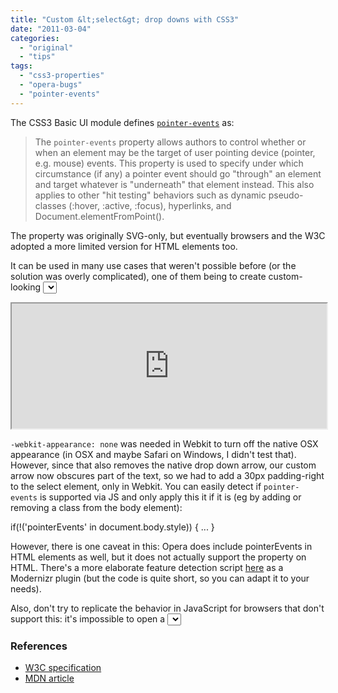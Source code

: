 ```yaml
---
title: "Custom &lt;select&gt; drop downs with CSS3"
date: "2011-03-04"
categories: 
  - "original"
  - "tips"
tags: 
  - "css3-properties"
  - "opera-bugs"
  - "pointer-events"
---
```


The CSS3 Basic UI module defines [`pointer-events`](http://dev.w3.org/csswg/css3-ui/#pointer-events) as:

> The `pointer-events` property allows authors to control whether or when an element may be the target of user pointing device (pointer, e.g. mouse) events. This property is used to specify under which circumstance (if any) a pointer event should go "through" an element and target whatever is "underneath" that element instead. This also applies to other "hit testing" behaviors such as dynamic pseudo-classes (:hover, :active, :focus), hyperlinks, and Document.elementFromPoint().

The property was originally SVG-only, but eventually browsers and the W3C adopted a more limited version for HTML elements too.

It can be used in many use cases that weren't possible before (or the solution was overly complicated), one of them being to create custom-looking <select> drop downs, by overlaying an element over the native drop down arrow (to create the custom one) and disallowing pointer events on it. Here's a quick example:

<iframe style="width: 100%; height: 200px" src="http://jsfiddle.net/leaverou/XxkSC/embedded/result,css"></iframe>

`-webkit-appearance: none` was needed in Webkit to turn off the native OSX appearance (in OSX and maybe Safari on Windows, I didn't test that). However, since that also removes the native drop down arrow, our custom arrow now obscures part of the text, so we had to add a 30px padding-right to the select element, only in Webkit. You can easily detect if `pointer-events` is supported via JS and only apply this it if it is (eg by adding or removing a class from the body element):

if(!('pointerEvents' in document.body.style)) {
    ...
}

However, there is one caveat in this: Opera does include pointerEvents in HTML elements as well, but it does not actually support the property on HTML. There's a more elaborate feature detection script [here](https://github.com/ausi/Feature-detection-technique-for-pointer-events/blob/master/modernizr-pointerevents.js) as a Modernizr plugin (but the code is quite short, so you can adapt it to your needs).

Also, don't try to replicate the behavior in JavaScript for browsers that don't support this: it's impossible to open a <select> drop down with JavaScript. Or, to put it differently, if you manage to do it, you'll probably be the first to. Everything I could think of failed and I spent hours yesterday searching for a way, but no avail.

### References

- [W3C specification](http://dev.w3.org/csswg/css3-ui/#pointer-events)
- [MDN article](https://developer.mozilla.org/en/CSS/pointer-events)
